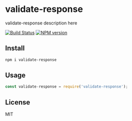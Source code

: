 # validate-response

validate-response description here

[![Build Status][travis-image]][travis-url]
[![NPM version][npm-image]][npm-url]

## Install

```bash
npm i validate-response
```

## Usage

```js
const validate-response = require('validate-response');
```

## License

MIT

[npm-url]: https://npmjs.org/package/validate-response
[npm-image]: https://badge.fury.io/js/validate-response.svg
[travis-url]: https://travis-ci.org/astur/validate-response
[travis-image]: https://travis-ci.org/astur/validate-response.svg?branch=master
